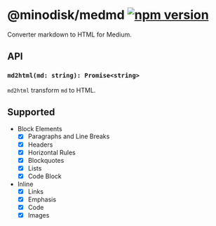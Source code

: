 # @minodisk/medmd [![npm version](https://badge.fury.io/js/%40minodisk%2Fmedmd.svg)](https://badge.fury.io/js/%40minodisk%2Fmedmd)

Converter markdown to HTML for Medium.

## API

### `md2html(md: string): Promise<string>`

`md2html` transform `md` to HTML.

## Supported

* Block Elements
  * [x] Paragraphs and Line Breaks
  * [x] Headers
  * [x] Horizontal Rules
  * [x] Blockquotes
  * [x] Lists
  * [x] Code Block
* Inline
  * [x] Links
  * [x] Emphasis
  * [x] Code
  * [x] Images
